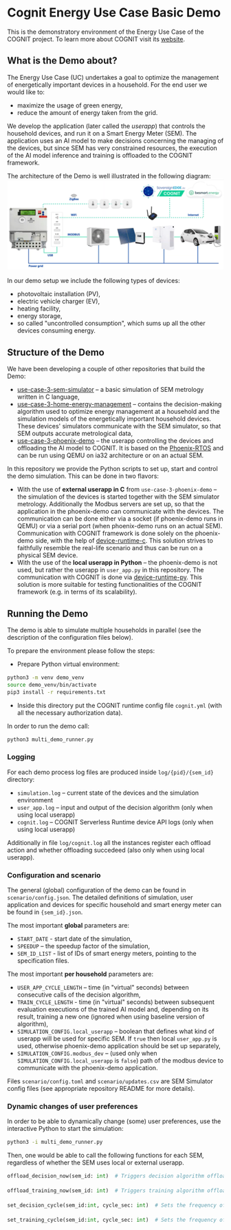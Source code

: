 # Cognit Energy Use Case Basic Demo

This is the demonstratory environment of the Energy Use Case of the COGNIT project. To learn more about COGNIT visit its [website](https://cognit.sovereignedge.eu/).

## What is the Demo about?

The Energy Use Case (UC) undertakes a goal to optimize the management of energetically important devices in a household. For the end user we would like to:

* maximize the usage of green energy,
* reduce the amount of energy taken from the grid.

We develop the application (later called the *userapp*) that controls the household devices, and run it on a Smart Energy Meter (SEM). The application uses an AI model to make decisions concerning the managing of the devices, but since SEM has very constrained resources, the execution of the AI model inference and training is offloaded to the COGNIT framework.

The architecture of the Demo is well illustrated in the following diagram:
![demo architecture diagram](demo_arch.png)

In our demo setup we include the following types of devices:

* photovoltaic installation (PV),
* electric vehicle charger (EV),
* heating facility,
* energy storage,
* so called "uncontrolled consumption", which sums up all the other devices consuming energy.

## Structure of the Demo

We have been developing a couple of other repositories that build the Demo:

* [use-case-3-sem-simulator](https://github.com/SovereignEdgeEU-COGNIT/use-case-3-sem-simulator) – a basic simulation of SEM metrology written in C language,
* [use-case-3-home-energy-management](https://github.com/SovereignEdgeEU-COGNIT/use-case-3-home-energy-management) – contains the decision-making algorithm used to optimize energy management at a household and the simulation models of the energetically important household devices. These devices' simulators communicate with the SEM simulator, so that SEM outputs accurate metrological data,
* [use-case-3-phoenix-demo](https://github.com/SovereignEdgeEU-COGNIT/use-case-3-phoenix-demo) – the userapp controlling the devices and offloading the AI model to COGNIT. It is based on the [Phoenix-RTOS](https://github.com/phoenix-rtos/phoenix-rtos-project) and can be run using QEMU on ia32 architecture or on an actual SEM.

In this repository we provide the Python scripts to set up, start and control the demo simulation. This can be done in two flavors:

* With the use of **external userapp in C** from `use-case-3-phoenix-demo` – the simulation of the devices is started together with the SEM simulator metrology. Additionally the Modbus servers are set up, so that the application in the phoenix-demo can communicate with the devices. The communication can be done either via a socket (if phoenix-demo runs in QEMU) or via a serial port (when phoenix-demo runs on an actual SEM). Communication with COGNIT framework is done solely on the phoenix-demo side, with the help of [device-runtime-c](https://github.com/SovereignEdgeEU-COGNIT/device-runtime-c). This solution strives to faithfully resemble the real-life scenario and thus can be run on a physical SEM device.
* With the use of the **local userapp in Python** – the phoenix-demo is not used, but rather the userapp in `user_app.py` in this repository. The communication with COGNIT is done via [device-runtime-py](https://github.com/SovereignEdgeEU-COGNIT/device-runtime-py). This solution is more suitable for testing functionalities of the COGNIT framework (e.g. in terms of its scalability).

## Running the Demo

The demo is able to simulate multiple households in parallel (see the description of the configuration files below).

To prepare the environment please follow the steps:

* Prepare Python virtual environment:

```bash
python3 -m venv demo_venv
source demo_venv/bin/activate
pip3 install -r requirements.txt
```

* Inside this directory put the COGNIT runtime config file `cognit.yml` (with all the necessary authorization data).

In order to run the demo call:

```bash
python3 multi_demo_runner.py
```

### Logging

For each demo process log files are produced inside `log/{pid}/{sem_id}` directory:

* `simulation.log` – current state of the devices and the simulation environment
* `user_app.log` – input and output of the decision algorithm (only when using local userapp)
* `cognit.log` – COGNIT Serverless Runtime device API logs (only when using local userapp)

Additionally in file `log/cognit.log` all the instances register each offload action and whether offloading succedeed (also only when using local userapp).

### Configuration and scenario

The general (global) configuration of the demo can be found in `scenario/config.json`. The detailed definitions of simulation, user application and devices for specific household and smart energy meter can be found in `{sem_id}.json`.

The most important **global** parameters are:

* `START_DATE` - start date of the simulation,
* `SPEEDUP` – the speedup factor of the simulation,
* `SEM_ID_LIST` - list of IDs of smart energy meters, pointing to the specification files.

The most important **per household** parameters are:

* `USER_APP_CYCLE_LENGTH` – time (in "virtual" seconds) between consecutive calls of the decision algorithm,
* `TRAIN_CYCLE_LENGTH` - time (in "virtual" seconds) between subsequent evaluation executions of the trained AI model and, depending on its result, training a new one (ignored when using baseline version of algorithm),
* `SIMULATION_CONFIG.local_userapp` – boolean that defines what kind of userapp will be used for specific SEM. If `true` then local `user_app.py` is used, otherwise phoenix-demo application should be set up separately,
* `SIMULATION_CONFIG.modbus_dev` – (used only when `SIMULATION_CONFIG.local_userapp` is `false`) path of the modbus device to communicate with the phoenix-demo application.

Files `scenario/config.toml` and `scenario/updates.csv` are SEM Simulator config files (see appropriate repository README for more details).

### Dynamic changes of user preferences

In order to be able to dynamically change (some) user preferences, use the interactive Python to start the simulation:

```bash
python3 -i multi_demo_runner.py
```

Then, one would be able to call the following functions for each SEM, regardless of whether the SEM uses local or external userapp.

```python
offload_decision_now(sem_id: int)  # Triggers decision algorithm offloading immediately.

offload_training_now(sem_id: int)  # Triggers training algorithm offloading immediately.

set_decision_cycle(sem_id:int, cycle_sec: int)  # Sets the frequency of decision making.

set_training_cycle(sem_id:int, cycle_sec: int)  # Sets the frequency of the training.
```

